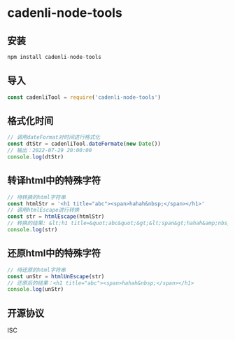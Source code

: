 # cadenli-node-tools

## 安装
```js
npm install cadenli-node-tools
```

## 导入
```js
const cadenliTool = require('cadenli-node-tools')
```

## 格式化时间
```js
// 调用dateFormat对时间进行格式化
const dtStr = cadenliTool.dateFormate(new Date())
// 输出：2022-07-29 20:00:00
console.log(dtStr)
```

## 转译html中的特殊字符
```js
// 待转换的html字符串
const htmlStr = '<h1 title="abc"><span>hahah&nbsp;</span></h1>'
// 调用htmlEscape进行转换
const str = htmlEscape(htmlStr)
// 转换的结果: &lt;h1 title=&quot;abc&quot;&gt;&lt;span&gt;hahah&amp;nbsp;&lt;/span&gt;&lt;/h1&gt;
console.log(str)
```

## 还原html中的特殊字符
```js
// 待还原的html字符串
const unStr = htmlUnEscape(str)
// 还原后的结果：<h1 title="abc"><span>hahah&nbsp;</span></h1>
console.log(unStr)
```

## 开源协议
ISC